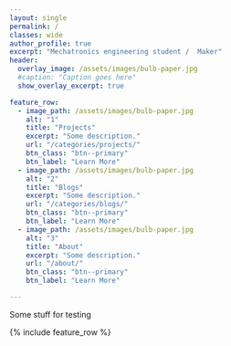 ```yaml
---
layout: single
permalink: /
classes: wide
author_profile: true
excerpt: "Mechatronics engineering student /  Maker"
header:
  overlay_image: /assets/images/bulb-paper.jpg
  #caption: "Caption goes here"
  show_overlay_excerpt: true

feature_row:
  - image_path: /assets/images/bulb-paper.jpg
    alt: "1"
    title: "Projects"
    excerpt: "Some description."
    url: "/categories/projects/"
    btn_class: "btn--primary"
    btn_label: "Learn More"
  - image_path: /assets/images/bulb-paper.jpg
    alt: "2"
    title: "Blogs"
    excerpt: "Some description."
    url: "/categories/blogs/"
    btn_class: "btn--primary"
    btn_label: "Learn More"
  - image_path: /assets/images/bulb-paper.jpg
    alt: "3"
    title: "About"
    excerpt: "Some description."
    url: "/about/"
    btn_class: "btn--primary"
    btn_label: "Learn More"

---
```

Some stuff for testing

{% include feature_row %}